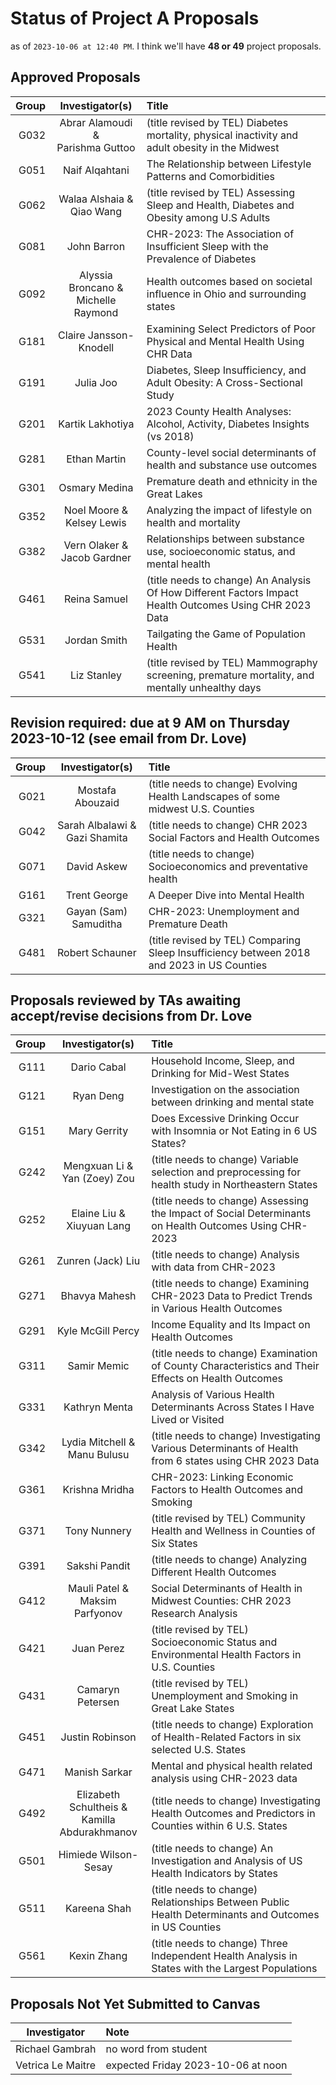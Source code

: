 # Status of Project A Proposals

as of `2023-10-06 at 12:40 PM`. I think we'll have **48 or 49** project proposals.

## Approved Proposals

Group | Investigator(s) | Title 
-----: | :-------------------------------------: | :-----------------------------------------------------------------
G032 | Abrar Alamoudi & <br /> Parishma Guttoo | (title revised by TEL) Diabetes mortality, physical inactivity and adult obesity in the Midwest
G051 | Naif Alqahtani | The Relationship between Lifestyle Patterns and Comorbidities
G062 | Walaa Alshaia & <br /> Qiao Wang | (title revised by TEL) Assessing Sleep and Health, Diabetes and Obesity among U.S Adults 
G081 | John Barron | CHR-2023: The Association of Insufficient Sleep with the Prevalence of Diabetes
G092 | Alyssia Broncano & <br /> Michelle Raymond | Health outcomes based on societal influence in Ohio and surrounding states
G181 | Claire Jansson-Knodell | Examining Select Predictors of Poor Physical and Mental Health Using CHR Data
G191 | Julia Joo | Diabetes, Sleep Insufficiency, and Adult Obesity: A Cross-Sectional Study
G201 | Kartik Lakhotiya | 2023 County Health Analyses: Alcohol, Activity, Diabetes Insights (vs 2018)
G281 | Ethan Martin | County-level social determinants of health and substance use outcomes
G301 | Osmary Medina | Premature death and ethnicity in the Great Lakes
G352 | Noel Moore & <br /> Kelsey Lewis | Analyzing the impact of lifestyle on health and mortality
G382 | Vern Olaker & <br /> Jacob Gardner | Relationships between substance use, socioeconomic status, and mental health
G461 | Reina Samuel | (title needs to change) An Analysis Of How Different Factors Impact Health Outcomes Using CHR 2023 Data
G531 | Jordan Smith | Tailgating the Game of Population Health
G541 | Liz Stanley | (title revised by TEL) Mammography screening, premature mortality, and mentally unhealthy days

## Revision required: due at 9 AM on Thursday 2023-10-12 (see email from Dr. Love)

Group | Investigator(s) | Title 
-----: | :----------------------------: | :-------------------------------------------------------------------------------
G021 | Mostafa Abouzaid | (title needs to change) Evolving Health Landscapes of some midwest U.S. Counties
G042 | Sarah Albalawi & <br /> Gazi Shamita | (title needs to change) CHR 2023 Social Factors and Health Outcomes 
G071 | David Askew | (title needs to change) Socioeconomics and preventative health 
G161 | Trent George | A Deeper Dive into Mental Health
G321 | Gayan (Sam) Samuditha | CHR-2023: Unemployment and Premature Death
G481 | Robert Schauner | (title revised by TEL) Comparing Sleep Insufficiency between 2018 and 2023 in US Counties

## Proposals reviewed by TAs awaiting accept/revise decisions from Dr. Love

Group | Investigator(s) | Title 
-----: | :----------------------------: | :-------------------------------------------------------------------------------
G111 | Dario Cabal | Household Income, Sleep, and Drinking for Mid-West States
G121 | Ryan Deng | Investigation on the association between drinking and mental state
G151 | Mary Gerrity | Does Excessive Drinking Occur with Insomnia or Not Eating in 6 US States?
G242 | Mengxuan Li & <br /> Yan (Zoey) Zou | (title needs to change) Variable selection and preprocessing for health study in Northeastern States 
G252 | Elaine Liu & <br /> Xiuyuan Lang | (title needs to change) Assessing the Impact of Social Determinants on Health Outcomes Using CHR-2023
G261 | Zunren (Jack) Liu | (title needs to change) Analysis with data from CHR-2023
G271 | Bhavya Mahesh | (title needs to change) Examining CHR-2023 Data to Predict Trends in Various Health Outcomes
G291 | Kyle McGill Percy | Income Equality and Its Impact on Health Outcomes
G311 | Samir Memic | (title needs to change) Examination of County Characteristics and Their Effects on Health Outcomes
G331 | Kathryn Menta | Analysis of Various Health Determinants Across States I Have Lived or Visited
G342 | Lydia Mitchell & <br /> Manu Bulusu | (title needs to change) Investigating Various Determinants of Health from 6 states using CHR 2023 Data
G361 | Krishna Mridha | CHR-2023: Linking Economic Factors to Health Outcomes and Smoking
G371 | Tony Nunnery | (title revised by TEL) Community Health and Wellness in Counties of Six States
G391 | Sakshi Pandit | (title needs to change) Analyzing Different Health Outcomes
G412 | Mauli Patel & <br /> Maksim Parfyonov | Social Determinants of Health in Midwest Counties: CHR 2023 Research Analysis
G421 | Juan Perez | (title revised by TEL) Socioeconomic Status and Environmental Health Factors in U.S. Counties
G431 | Camaryn Petersen | (title revised by TEL) Unemployment and Smoking in Great Lake States
G451 | Justin Robinson | (title needs to change) Exploration of Health-Related Factors in six selected U.S. States
G471 | Manish Sarkar | Mental and physical health related analysis using CHR-2023 data
G492 | Elizabeth Schultheis & <br /> Kamilla Abdurakhmanov | (title needs to change) Investigating Health Outcomes and Predictors in Counties within 6 U.S. States
G501 | Himiede Wilson-Sesay | (title needs to change) An Investigation and Analysis of US Health Indicators by States
G511 | Kareena Shah | (title needs to change) Relationships Between Public Health Determinants and Outcomes in US Counties
G561 | Kexin Zhang | (title needs to change) Three Independent Health Analysis in States with the Largest Populations

## Proposals Not Yet Submitted to Canvas

Investigator | Note
:--------------------------: | :----------------------------------------
Richael Gambrah | no word from student
Vetrica Le Maitre | expected Friday 2023-10-06 at noon
